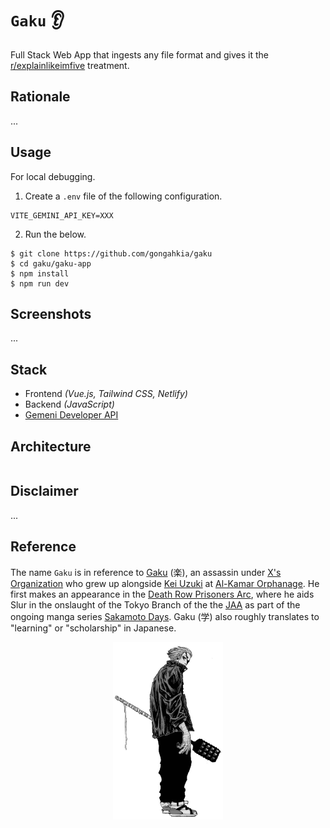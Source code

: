 # `Gaku` 👂

Full Stack Web App that ingests any file format and gives it the [r/explainlikeimfive](https://www.reddit.com/r/explainlikeimfive/) treatment.

## Rationale

...

## Usage

For local debugging.

1. Create a `.env` file of the following configuration.

```env
VITE_GEMINI_API_KEY=XXX
```

2. Run the below.

```console
$ git clone https://github.com/gongahkia/gaku
$ cd gaku/gaku-app
$ npm install
$ npm run dev 
```

## Screenshots

...

## Stack

* Frontend *(Vue.js, Tailwind CSS, Netlify)*
* Backend *(JavaScript)*
* [Gemeni Developer API](https://ai.google.dev/)

## Architecture

```mermaid
```

## Disclaimer

...

## Reference

The name `Gaku` is in reference to [Gaku](https://sakamoto-days.fandom.com/wiki/Gaku) (楽), an assassin under [X's Organization](https://sakamoto-days.fandom.com/wiki/X%27s_Organization) who grew up alongside [Kei Uzuki](https://sakamoto-days.fandom.com/wiki/Kei_Uzuki) at [Al-Kamar Orphanage](https://sakamoto-days.fandom.com/wiki/Al-Kamar_Orphanage). He first makes an appearance in the [Death Row Prisoners Arc](https://sakamoto-days.fandom.com/wiki/Death_Row_Prisoners_Arc), where he aids Slur in the onslaught of the Tokyo Branch of the the [JAA](https://sakamoto-days.fandom.com/wiki/Japanese_Association_of_Assassins) as part of the ongoing manga series [Sakamoto Days](https://sakamoto-days.fandom.com/wiki/Sakamoto_Days_Wiki). Gaku (学) also roughly translates to "learning" or "scholarship" in Japanese.

<div align="center">
    <img src="./asset/gaku.jpg" width="35%">
</div>
